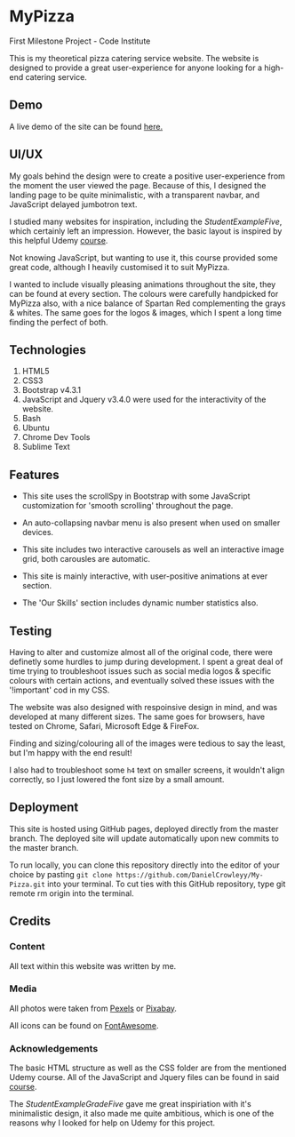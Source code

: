 # MyPizza
First Milestone Project - Code Institute

This is my theoretical pizza catering service website. The website is designed to provide a great user-experience for anyone looking 
for a high-end catering service.

## Demo
A live demo of the site can be found [here.](https://danielcrowleyy.github.io/My-Pizza/)

## UI/UX
My goals behind the design were to create a positive user-experience from the moment the user viewed the page.
Because of this, I designed the landing page to be quite minimalistic, with a transparent navbar, 
and JavaScript delayed jumbotron text.

I studied many websites for inspiration, including the *StudentExampleFive*, which certainly left an impression.
However, the basic layout is inspired by this helpful Udemy [course](https://www.udemy.com/learn-bootstrap-4-by-creating-an-advanced-bootstrap-theme/).

Not knowing JavaScript, but wanting to use it, this course provided some great code, although I heavily customised it to suit MyPizza.

I wanted to include visually pleasing animations throughout the site, they can be found at every section.
The colours were carefully handpicked for MyPizza also, with a nice balance of Spartan Red complementing the grays & whites.
The same goes for the logos & images, which I spent a long time finding the perfect of both.

## Technologies
1. HTML5
2. CSS3
3. Bootstrap v4.3.1
4. JavaScript and Jquery v3.4.0 were used for the interactivity of the website.
5. Bash
6. Ubuntu
7. Chrome Dev Tools
8. Sublime Text


## Features 
* This site uses the scrollSpy in Bootstrap with some JavaScript customization for  'smooth scrolling' throughout the page.

* An auto-collapsing navbar menu is also present when used on smaller devices.

* This site includes two interactive carousels as well an interactive image grid, both carousles are automatic.

* This site is mainly interactive, with user-positive animations at ever section.

* The 'Our Skills' section includes dynamic number statistics also.


## Testing
Having to alter and customize almost all of the original code, there were definetly some hurdles to jump during development.
I spent a great deal of time trying to troubleshoot issues such as social media logos & specific colours with certain actions,
and eventually solved these issues with the '!important' cod in my CSS.

The website was also designed with respoinsive design in mind, and was developed at many different sizes. The same goes for browsers,
have tested on Chrome, Safari, Microsoft Edge & FireFox.

Finding and sizing/colouring all of the images were tedious to say the least, but I'm happy with the end result!

I also had to troubleshoot some `h4` text on smaller screens, it wouldn't align correctly, so I just lowered the font size by a small amount.

## Deployment
This site is hosted using GitHub pages, deployed directly from the master branch. The deployed site will update 
automatically upon new commits to the master branch.

To run locally, you can clone this repository directly into the editor of your choice by pasting
`git clone https://github.com/DanielCrowleyy/My-Pizza.git` into your terminal. 
To cut ties with this GitHub repository, type git remote rm origin into the terminal.

## Credits

### Content 
All text within this website was written by me.

### Media
All photos were taken from [Pexels](https://www.pexels.com/) or [Pixabay](https://pixabay.com/).

All icons can be found on [FontAwesome](https://fontawesome.com/).

### Acknowledgements
The basic HTML structure as well as the CSS folder are from the mentioned Udemy course. All of the JavaScript and Jquery files can be found in said [course](https://www.udemy.com/learn-bootstrap-4-by-creating-an-advanced-bootstrap-theme/).

The *StudentExampleGradeFive* gave me great inspiriation with it's minimalistic design, it also made me quite ambitious, which is one of the reasons why I looked for help on Udemy for this project.
